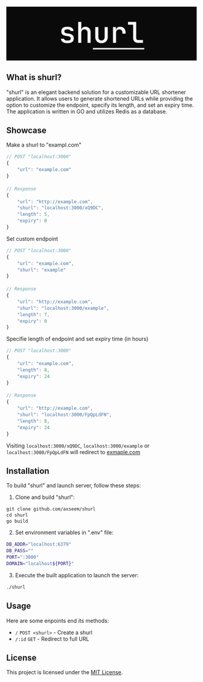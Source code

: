 ![logo](./assets/logo.png)

## What is shurl?

"shurl" is an elegant backend solution for a customizable URL shortener application. It allows users to generate shortened URLs while providing the option to customize the endpoint, specify its length, and set an expiry time. The application is written in GO and utilizes Redis as a database.

## Showcase

Make a shurl to "exampl.com"
```js
// POST "localhost:3000"
{ 
    "url": "example.com" 
}

// Response
{
    "url": "http://example.com",
    "shurl": "localhost:3000/xQ9DC",
    "length": 5,
    "expiry": 0
}
```
Set custom endpoint
```js
// POST "localhost:3000"
{
    "url": "example.com",
    "shurl": "example"
}

// Response
{
    "url": "http://example.com",
    "shurl": "localhost:3000/example",
    "length": 7,
    "expiry": 0
}
```
Specifie length of endpoint and set expiry time (in hours)
```js
// POST "localhost:3000"
{
    "url": "example.com",
    "length": 8,
    "expiry": 24
}

// Response
{
    "url": "http://example.com",
    "shurl": "localhost:3000/FpQpLdFN",
    "length": 8,
    "expiry": 24
}

```
Visiting `localhost:3000/xQ9DC`, `localhost:3000/example` or `localhost:3000/FpQpLdFN` will redirect to [exmaple.com](http://example.com)

## Installation

To build "shurl" and launch server, follow these steps:

1. Clone and build "shurl":
```
git clone github.com/axseem/shurl
cd shurl
go build
```
2. Set environment variables in ".env" file:
```sh
DB_ADDR="localhost:6379"
DB_PASS=""
PORT=":3000"
DOMAIN="localhost${PORT}"
```
3. Execute the built application to launch the server:
```sh
./shurl
```

## Usage

Here are some enpoints end its methods:
- `/` `POST <shurl>` - Create a shurl
- `/:id` `GET` - Redirect to full URL

## License

This project is licensed under the [MIT License](LICENSE.md).